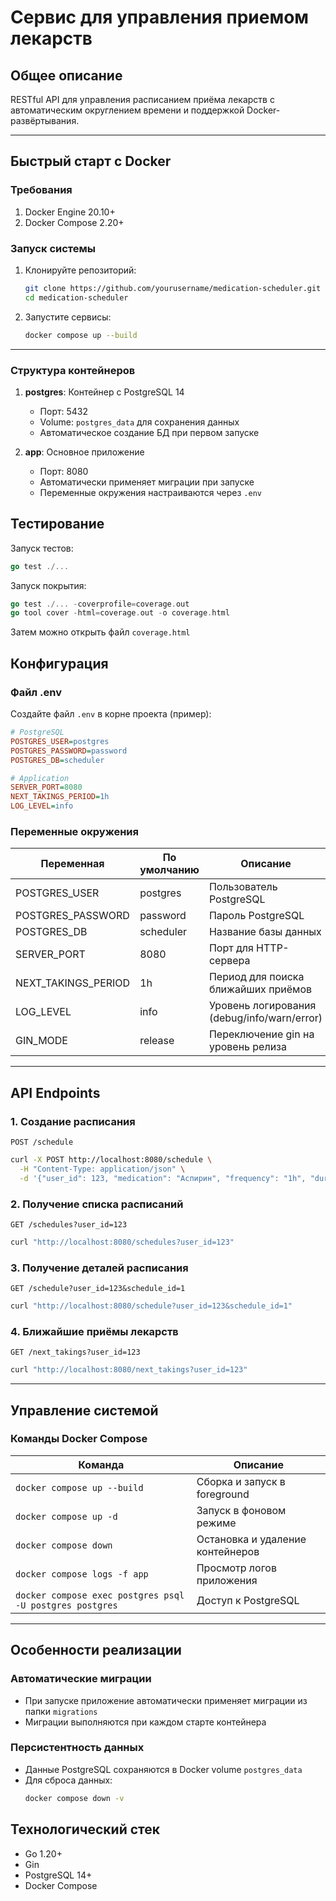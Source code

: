 # Сервис для управления приемом лекарств

## Общее описание
RESTful API для управления расписанием приёма лекарств с автоматическим округлением времени и поддержкой Docker-развёртывания.

---

## Быстрый старт с Docker

### Требования
1. Docker Engine 20.10+
2. Docker Compose 2.20+

### Запуск системы
1. Клонируйте репозиторий:
   ```bash
   git clone https://github.com/yourusername/medication-scheduler.git
   cd medication-scheduler
   ```

2. Запустите сервисы:
   ```bash
   docker compose up --build
   ```
---
### Структура контейнеров
1. **postgres**: Контейнер с PostgreSQL 14
   - Порт: 5432
   - Volume: `postgres_data` для сохранения данных
   - Автоматическое создание БД при первом запуске

2. **app**: Основное приложение
   - Порт: 8080
   - Автоматически применяет миграции при запуске
   - Переменные окружения настраиваются через `.env`


## Тестирование
Запуск тестов:
```go
go test ./...
```

Запуск покрытия:
```go
go test ./... -coverprofile=coverage.out  
go tool cover -html=coverage.out -o coverage.html
```
Затем можно открыть файл `coverage.html`


## Конфигурация

### Файл .env
Создайте файл `.env` в корне проекта (пример):
```ini
# PostgreSQL
POSTGRES_USER=postgres
POSTGRES_PASSWORD=password
POSTGRES_DB=scheduler

# Application
SERVER_PORT=8080
NEXT_TAKINGS_PERIOD=1h
LOG_LEVEL=info
```

### Переменные окружения
| Переменная               | По умолчанию     | Описание                          |
|--------------------------|------------------|-----------------------------------|
| POSTGRES_USER            | postgres         | Пользователь PostgreSQL           |
| POSTGRES_PASSWORD        | password         | Пароль PostgreSQL                 |
| POSTGRES_DB              | scheduler        | Название базы данных              |
| SERVER_PORT              | 8080             | Порт для HTTP-сервера             |
| NEXT_TAKINGS_PERIOD      | 1h               | Период для поиска ближайших приёмов |
| LOG_LEVEL                | info             | Уровень логирования (debug/info/warn/error) |
| GIN_MODE                 | release          | Переключение gin на уровень релиза |

---

## API Endpoints

### 1. Создание расписания
`POST /schedule`
```bash
curl -X POST http://localhost:8080/schedule \
  -H "Content-Type: application/json" \
  -d '{"user_id": 123, "medication": "Аспирин", "frequency": "1h", "duration": "24h"}'
```

### 2. Получение списка расписаний
`GET /schedules?user_id=123`
```bash
curl "http://localhost:8080/schedules?user_id=123"
```

### 3. Получение деталей расписания
`GET /schedule?user_id=123&schedule_id=1`
```bash
curl "http://localhost:8080/schedule?user_id=123&schedule_id=1"
```

### 4. Ближайшие приёмы лекарств
`GET /next_takings?user_id=123`
```bash
curl "http://localhost:8080/next_takings?user_id=123"
```

---

## Управление системой

### Команды Docker Compose
| Команда                          | Описание                              |
|----------------------------------|---------------------------------------|
| `docker compose up --build`      | Сборка и запуск в foreground         |
| `docker compose up -d`           | Запуск в фоновом режиме              |
| `docker compose down`            | Остановка и удаление контейнеров     |
| `docker compose logs -f app`     | Просмотр логов приложения            |
| `docker compose exec postgres psql -U postgres postgres` | Доступ к PostgreSQL |

---

## Особенности реализации

### Автоматические миграции
- При запуске приложение автоматически применяет миграции из папки `migrations`
- Миграции выполняются при каждом старте контейнера

### Персистентность данных
- Данные PostgreSQL сохраняются в Docker volume `postgres_data`
- Для сброса данных:
  ```bash
  docker compose down -v
  ```

## Технологический стек
- Go 1.20+
- Gin
- PostgreSQL 14+
- Docker Compose
